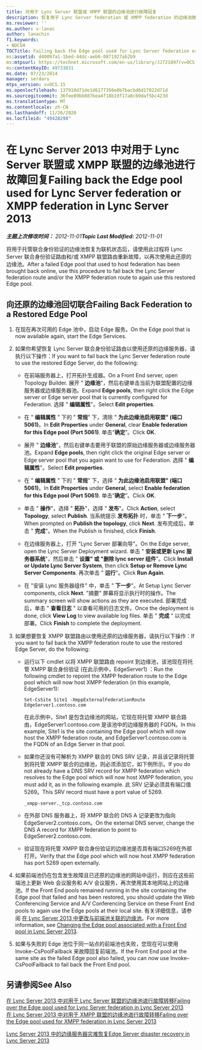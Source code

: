 ```yaml
---
title: 对用于 Lync Server 联盟或 XMPP 联盟的边缘池进行故障回复
description: 恢复用于 Lync Server federation 或 XMPP federation 的边缘池故障。
ms.reviewer: ''
ms.author: v-lanac
author: lanachin
f1.keywords:
- NOCSH
TOCTitle: Failing back the Edge pool used for Lync Server federation or XMPP federation
ms:assetid: d40097a1-1bed-44dc-aeb6-0871927ab2b9
ms:mtpsurl: https://technet.microsoft.com/en-us/library/JJ721897(v=OCS.15)
ms:contentKeyID: 49733831
ms.date: 07/23/2014
manager: serdars
mtps_version: v=OCS.15
ms.openlocfilehash: 137910d71de1d6177356e0b7bacbd6d17022d71d
ms.sourcegitcommit: 36fee89bb887bea4f18b19f17a8c69daf5bc423d
ms.translationtype: MT
ms.contentlocale: zh-CN
ms.lasthandoff: 11/26/2020
ms.locfileid: "49428298"
---
```

# <a name="failing-back-the-edge-pool-used-for-lync-server-federation-or-xmpp-federation-in-lync-server-2013"></a><span data-ttu-id="9bdfb-103">在 Lync Server 2013 中对用于 Lync Server 联盟或 XMPP 联盟的边缘池进行故障回复</span><span class="sxs-lookup"><span data-stu-id="9bdfb-103">Failing back the Edge pool used for Lync Server federation or XMPP federation in Lync Server 2013</span></span>

<div data-xmlns="http://www.w3.org/1999/xhtml">

<div class="topic" data-xmlns="http://www.w3.org/1999/xhtml" data-msxsl="urn:schemas-microsoft-com:xslt" data-cs="https://msdn.microsoft.com/">

<div data-asp="https://msdn2.microsoft.com/asp">



</div>

<div id="mainSection">

<div id="mainBody"><span data-ttu-id="9bdfb-104">

<span> </span></span><span class="sxs-lookup"><span data-stu-id="9bdfb-104">

<span> </span></span></span>

<span data-ttu-id="9bdfb-105">_**主题上次修改时间：** 2012-11-01_</span><span class="sxs-lookup"><span data-stu-id="9bdfb-105">_**Topic Last Modified:** 2012-11-01_</span></span>

<span data-ttu-id="9bdfb-106">将用于托管联合身份验证的边缘池恢复为联机状态后，请使用此过程将 Lync Server 联合身份验证路由和/或 XMPP 联盟路由重新故障，以再次使用此还原的边缘池。</span><span class="sxs-lookup"><span data-stu-id="9bdfb-106">After a failed Edge pool that used to host federation has been brought back online, use this procedure to fail back the Lync Server federation route and/or the XMPP federation route to again use this restored Edge pool.</span></span>

<div>

## <a name="failing-back-federation-to-a-restored-edge-pool"></a><span data-ttu-id="9bdfb-107">向还原的边缘池回切联合</span><span class="sxs-lookup"><span data-stu-id="9bdfb-107">Failing Back Federation to a Restored Edge Pool</span></span>

1.  <span data-ttu-id="9bdfb-108">在现在再次可用的 Edge 池中，启动 Edge 服务。</span><span class="sxs-lookup"><span data-stu-id="9bdfb-108">On the Edge pool that is now available again, start the Edge Services.</span></span>

2.  <span data-ttu-id="9bdfb-109">如果你希望恢复 Lync Server 联合身份验证路由以使用还原的边缘服务器，请执行以下操作：</span><span class="sxs-lookup"><span data-stu-id="9bdfb-109">If you want to fail back the Lync Server federation route to use the restored Edge Server, do the following:</span></span>
    
      - <span data-ttu-id="9bdfb-110">在前端服务器上，打开拓扑生成器。</span><span class="sxs-lookup"><span data-stu-id="9bdfb-110">On a Front End server, open Topology Builder.</span></span> <span data-ttu-id="9bdfb-111">展开 " **边缘池**"，然后右键单击当前为联盟配置的边缘服务器或边缘服务器池。</span><span class="sxs-lookup"><span data-stu-id="9bdfb-111">Expand **Edge pools**, then right click the Edge server or Edge server pool that is currently configured for Federation.</span></span> <span data-ttu-id="9bdfb-112">选择 " **编辑属性**"。</span><span class="sxs-lookup"><span data-stu-id="9bdfb-112">Select **Edit properties**.</span></span>
    
      - <span data-ttu-id="9bdfb-113">在 " **编辑属性** " 下的 " **常规**" 下，清除 " **为此边缘池启用联盟" (端口 5061)**。</span><span class="sxs-lookup"><span data-stu-id="9bdfb-113">In **Edit Properties** under **General**, clear **Enable federation for this Edge pool (Port 5061)**.</span></span> <span data-ttu-id="9bdfb-114">单击“**确定**”。</span><span class="sxs-lookup"><span data-stu-id="9bdfb-114">Click **OK**.</span></span>
    
      - <span data-ttu-id="9bdfb-115">展开 " **边缘池**"，然后右键单击要用于联盟的原始边缘服务器或边缘服务器池。</span><span class="sxs-lookup"><span data-stu-id="9bdfb-115">Expand **Edge pools**, then right click the original Edge server or Edge server pool that you again want to use for Federation.</span></span> <span data-ttu-id="9bdfb-116">选择 " **编辑属性**"。</span><span class="sxs-lookup"><span data-stu-id="9bdfb-116">Select **Edit properties**.</span></span>
    
      - <span data-ttu-id="9bdfb-117">在 " **编辑属性** " 下的 " **常规**" 下，选择 " **为此边缘池启用联盟" (端口 5061)**。</span><span class="sxs-lookup"><span data-stu-id="9bdfb-117">In **Edit Properties** under **General**, select **Enable federation for this Edge pool (Port 5061)**.</span></span> <span data-ttu-id="9bdfb-118">单击“**确定**”。</span><span class="sxs-lookup"><span data-stu-id="9bdfb-118">Click **OK**.</span></span>
    
      - <span data-ttu-id="9bdfb-119">单击 " **操作**"，选择 " **拓扑**"，选择 " **发布**"。</span><span class="sxs-lookup"><span data-stu-id="9bdfb-119">Click **Action**, select **Topology**, select **Publish**.</span></span> <span data-ttu-id="9bdfb-120">当系统提示 **发布拓扑** 时，单击 " **下一步**"。</span><span class="sxs-lookup"><span data-stu-id="9bdfb-120">When prompted on **Publish the topology**, click **Next**.</span></span> <span data-ttu-id="9bdfb-121">发布完成后，单击 " **完成**"。</span><span class="sxs-lookup"><span data-stu-id="9bdfb-121">When the Publish is finished, click **Finish**.</span></span>
    
      - <span data-ttu-id="9bdfb-122">在边缘服务器上，打开 "Lync Server 部署向导"。</span><span class="sxs-lookup"><span data-stu-id="9bdfb-122">On the Edge server, open the Lync Server Deployment wizard.</span></span> <span data-ttu-id="9bdfb-123">单击 " **安装或更新 Lync 服务器系统**"，然后单击 " **设置" 或 "删除 lync server 组件**"。</span><span class="sxs-lookup"><span data-stu-id="9bdfb-123">Click **Install or Update Lync Server System**, then click **Setup or Remove Lync Server Components**.</span></span> <span data-ttu-id="9bdfb-124">再次单击 " **运行**"。</span><span class="sxs-lookup"><span data-stu-id="9bdfb-124">Click **Run Again**.</span></span>
    
      - <span data-ttu-id="9bdfb-125">在 "安装 Lync 服务器组件" 中，单击 " **下一步**"。</span><span class="sxs-lookup"><span data-stu-id="9bdfb-125">At Setup Lync Server components, click **Next**.</span></span> <span data-ttu-id="9bdfb-126">"摘要" 屏幕将显示执行时的操作。</span><span class="sxs-lookup"><span data-stu-id="9bdfb-126">The summary screen will show actions as they are executed.</span></span> <span data-ttu-id="9bdfb-127">部署完成后，单击 " **查看日志** " 以查看可用的日志文件。</span><span class="sxs-lookup"><span data-stu-id="9bdfb-127">Once the deployment is done, click **View Log** to view available log files.</span></span> <span data-ttu-id="9bdfb-128">单击 " **完成** " 以完成部署。</span><span class="sxs-lookup"><span data-stu-id="9bdfb-128">Click **Finish** to complete the deployment.</span></span>

3.  <span data-ttu-id="9bdfb-129">如果想要恢复 XMPP 联盟路由以使用还原的边缘服务器，请执行以下操作：</span><span class="sxs-lookup"><span data-stu-id="9bdfb-129">If you want to fail back the XMPP federation route to use the restored Edge Server, do the following:</span></span>
    
      - <span data-ttu-id="9bdfb-130">运行以下 cmdlet 以将 XMPP 联盟路由 repoint 到边缘池，该池现在将托管 XMPP 联合身份验证 (在此示例中，EdgeServer1) ：</span><span class="sxs-lookup"><span data-stu-id="9bdfb-130">Run the following cmdlet to repoint the XMPP federation route to the Edge pool which will now host XMPP federation (in this example, EdgeServer1):</span></span>
        
            Set-CsSite Site1 -XmppExternalFederationRoute EdgeServer1.contoso.com
        
        <span data-ttu-id="9bdfb-131">在此示例中，Site1 是包含边缘池的网站，它现在将托管 XMPP 联合路由，EdgeServer1.contoso.com 是该池中的边缘服务器的 FQDN。</span><span class="sxs-lookup"><span data-stu-id="9bdfb-131">In this example, Site1 is the site containing the Edge pool which will now host the XMPP federation route, and EdgeServer1.contoso.com is the FQDN of an Edge Server in that pool.</span></span>
    
      - <span data-ttu-id="9bdfb-132">如果你还没有可解析为 XMPP 联合的 DNS SRV 记录，并且该记录将托管到将托管 XMPP 联合的边缘池，则必须添加它，如下例所示。</span><span class="sxs-lookup"><span data-stu-id="9bdfb-132">If you do not already have a DNS SRV record for XMPP federation which resolves to the Edge pool which will now host XMPP federation, you must add it, as in the following example.</span></span> <span data-ttu-id="9bdfb-133">此 SRV 记录必须具有端口值5269。</span><span class="sxs-lookup"><span data-stu-id="9bdfb-133">This SRV record must have a port value of 5269.</span></span>
        
            _xmpp-server._tcp.contoso.com
    
      - <span data-ttu-id="9bdfb-134">在外部 DNS 服务器上，将 XMPP 联合的 DNS A 记录更改为指向 EdgeServer2.contoso.com。</span><span class="sxs-lookup"><span data-stu-id="9bdfb-134">On the external DNS server, change the DNS A record for XMPP federation to point to EdgeServer2.contoso.com.</span></span>
    
      - <span data-ttu-id="9bdfb-135">验证现在将托管 XMPP 联合身份验证的边缘池是否具有端口5269在外部打开。</span><span class="sxs-lookup"><span data-stu-id="9bdfb-135">Verify that the Edge pool which will now host XMPP federation has port 5269 open externally.</span></span>

4.  <span data-ttu-id="9bdfb-136">如果前端池仍在包含发生故障且已还原的边缘池的网站中运行，则应在这些前端池上更新 Web 会议服务和 A/V 会议服务，再次使用其本地网站上的边缘池。</span><span class="sxs-lookup"><span data-stu-id="9bdfb-136">If the Front End pools remained running in the site containing the Edge pool that failed and has been restored, you should update the Web Conferencing Service and A/V Conferencing Service on these Front End pools to again use the Edge pools at their local site.</span></span> <span data-ttu-id="9bdfb-137">有关详细信息，请参阅 [在 Lync Server 2013 中更改与前端池关联的边缘池](lync-server-2013-changing-the-edge-pool-associated-with-a-front-end-pool.md)。</span><span class="sxs-lookup"><span data-stu-id="9bdfb-137">For more information, see [Changing the Edge pool associated with a Front End pool in Lync Server 2013](lync-server-2013-changing-the-edge-pool-associated-with-a-front-end-pool.md).</span></span>

5.  <span data-ttu-id="9bdfb-138">如果与失败的 Edge 池位于同一站点的前端池也失败，您现在可以使用 Invoke-CsPoolFailback 来故障回复前端池。</span><span class="sxs-lookup"><span data-stu-id="9bdfb-138">If the Front End pool at the same site as the failed Edge pool also failed, you can now use Invoke–CsPoolFailback to fail back the Front End pool.</span></span>

</div>

<div>

## <a name="see-also"></a><span data-ttu-id="9bdfb-139">另请参阅</span><span class="sxs-lookup"><span data-stu-id="9bdfb-139">See Also</span></span>


[<span data-ttu-id="9bdfb-140">在 Lync Server 2013 中对用于 Lync Server 联盟的边缘池进行故障转移</span><span class="sxs-lookup"><span data-stu-id="9bdfb-140">Failing over the Edge pool used for Lync Server federation in Lync Server 2013</span></span>](lync-server-2013-failing-over-the-edge-pool-used-for-lync-server-federation.md)  
[<span data-ttu-id="9bdfb-141">在 Lync Server 2013 中对用于 XMPP 联盟的边缘池进行故障转移</span><span class="sxs-lookup"><span data-stu-id="9bdfb-141">Failing over the Edge pool used for XMPP federation in Lync Server 2013</span></span>](lync-server-2013-failing-over-the-edge-pool-used-for-xmpp-federation.md)  


[<span data-ttu-id="9bdfb-142">Lync Server 2013 中的边缘服务器灾难恢复</span><span class="sxs-lookup"><span data-stu-id="9bdfb-142">Edge Server disaster recovery in Lync Server 2013</span></span>](lync-server-2013-edge-server-disaster-recovery.md)  
  

<span data-ttu-id="9bdfb-143"></div>

</div>

<span> </span>

</div>

</div>

</span><span class="sxs-lookup"><span data-stu-id="9bdfb-143"></div>

</div>

<span> </span>

</div>

</div>

</span></span></div>

